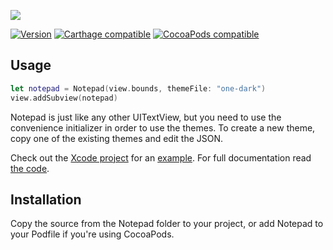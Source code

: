 ![](https://cdn.rawgit.com/ruddfawcett/Notepad/master/header.svg)

[![Version](https://img.shields.io/github/release/ruddfawcett/Notepad.svg)](https://github.com/ruddfawcett/Notepad/releases) [![Carthage compatible](https://img.shields.io/badge/Carthage-compatible-4BC51D.svg?style=flat)](https://github.com/Carthage/Carthage) [![CocoaPods compatible](https://img.shields.io/cocoapods/v/Notepad.svg)](https://cocoapods.org/pods/Notepad)

## Usage

```swift
let notepad = Notepad(view.bounds, themeFile: "one-dark")
view.addSubview(notepad)
```
Notepad is just like any other UITextView, but you need to use the convenience initializer in order to use the themes. To create a new theme, copy one of the existing themes and edit the JSON.

Check out the [Xcode project](Example.xcodeproj) for an [example](Example). For full documentation read [the code](Notepad/Notepad.swift).

## Installation

Copy the source from the Notepad folder to your project, or add Notepad to your Podfile if you're using CocoaPods.
